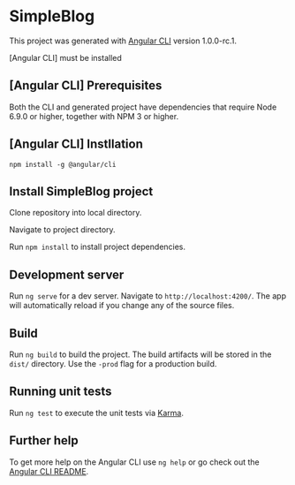 # SimpleBlog

This project was generated with [Angular CLI](https://github.com/angular/angular-cli) version 1.0.0-rc.1.

[Angular CLI] must be installed

## [Angular CLI] Prerequisites

Both the CLI and generated project have dependencies that require Node 6.9.0 or higher, together with NPM 3 or higher.


## [Angular CLI] Instllation
```npm install -g @angular/cli```

## Install SimpleBlog project

Clone repository into local directory.

Navigate to project directory.

Run `npm install` to install project dependencies.


## Development server
Run `ng serve` for a dev server. Navigate to `http://localhost:4200/`. The app will automatically reload if you change any of the source files.


## Build

Run `ng build` to build the project. The build artifacts will be stored in the `dist/` directory. Use the `-prod` flag for a production build.

## Running unit tests

Run `ng test` to execute the unit tests via [Karma](https://karma-runner.github.io).

## Further help

To get more help on the Angular CLI use `ng help` or go check out the [Angular CLI README](https://github.com/angular/angular-cli/blob/master/README.md).
